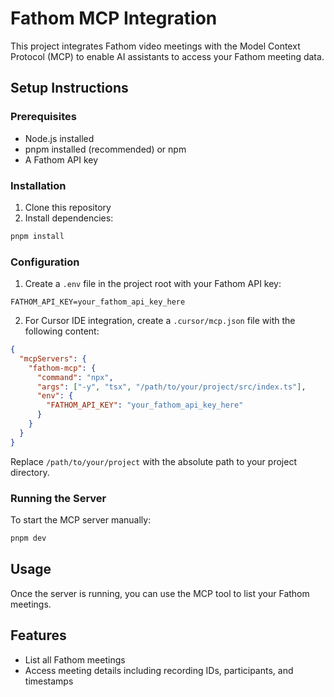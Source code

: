 # Fathom MCP Integration

This project integrates Fathom video meetings with the Model Context Protocol (MCP) to enable AI assistants to access your Fathom meeting data.

## Setup Instructions

### Prerequisites

- Node.js installed
- pnpm installed (recommended) or npm
- A Fathom API key

### Installation

1. Clone this repository
2. Install dependencies:

```bash
pnpm install
```

### Configuration

1. Create a `.env` file in the project root with your Fathom API key:

```
FATHOM_API_KEY=your_fathom_api_key_here
```

2. For Cursor IDE integration, create a `.cursor/mcp.json` file with the following content:

```json
{
  "mcpServers": {
    "fathom-mcp": {
      "command": "npx",
      "args": ["-y", "tsx", "/path/to/your/project/src/index.ts"],
      "env": {
        "FATHOM_API_KEY": "your_fathom_api_key_here"
      }
    }
  }
}
```

Replace `/path/to/your/project` with the absolute path to your project directory.

### Running the Server

To start the MCP server manually:

```bash
pnpm dev
```

## Usage

Once the server is running, you can use the MCP tool to list your Fathom meetings.

## Features

- List all Fathom meetings
- Access meeting details including recording IDs, participants, and timestamps
